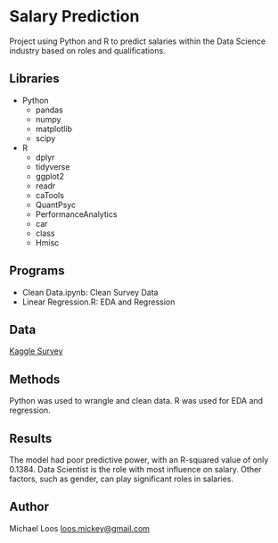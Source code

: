 # Salary Prediction

Project using Python and R to predict salaries within the Data Science industry based on roles and qualifications.

## Libraries
* Python
  * pandas
  * numpy
  * matplotlib
  * scipy 
* R
  * dplyr
  * tidyverse
  * ggplot2
  * readr
  * caTools
  * QuantPsyc
  * PerformanceAnalytics
  * car
  * class
  * Hmisc

## Programs
* Clean Data.ipynb: Clean Survey Data
* Linear Regression.R: EDA and Regression 

## Data
[Kaggle Survey](https://www.kaggle.com/c/kaggle-survey-2019/data)

## Methods
Python was used to wrangle and clean data. R was used for EDA and regression. 

## Results
The model had poor predictive power, with an R-squared value of only 0.1384. Data Scientist is the role with most influence on salary. Other factors, such as gender, can play significant roles in salaries. 

## Author

Michael Loos
loos.mickey@gmail.com
